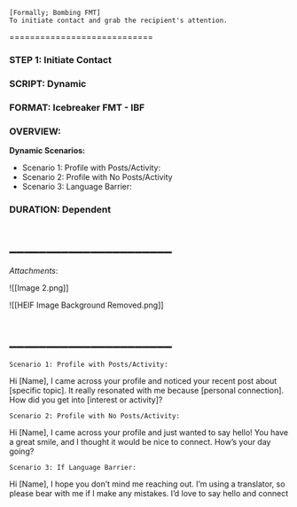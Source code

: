 ```
[Formally; Bombing FMT]
To initiate contact and grab the recipient's attention.
```
============================
### **STEP 1: Initiate Contact**
### **SCRIPT: Dynamic** 
### **FORMAT: Icebreaker FMT - IBF**
### **OVERVIEW:**  
**Dynamic Scenarios:**
- Scenario 1: Profile with Posts/Activity:
- Scenario 2: Profile with No Posts/Activity
- Scenario 3: Language Barrier:
### DURATION: Dependent
# ______________________
*Attachments*: 

![[Image 2.png]]

![[HEIF Image Background Removed.png]]

# ______________________


```
Scenario 1: Profile with Posts/Activity:
```

Hi [Name], I came across your profile and noticed your recent post about [specific topic]. It
really resonated with me because [personal connection]. How did you get into [interest or
activity]?




```
Scenario 2: Profile with No Posts/Activity:
```

Hi [Name], I came across your profile and just wanted to say hello! You have a great smile,
and I thought it would be nice to connect. How’s your day going?




```
Scenario 3: If Language Barrier:
```

Hi [Name], I hope you don’t mind me reaching out. I’m using a translator, so please bear
with me if I make any mistakes. I’d love to say hello and connect
